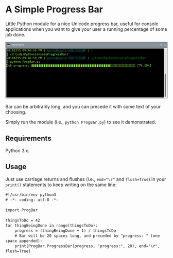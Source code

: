 # A Simple Progress Bar

Little Python module for a nice Unicode progress bar, useful for console applications when you want to give your user a running percentage of some job done.

![A screenshot][screenshot]

Bar can be arbitrarily long, and you can precede it with some text of your choosing.

Simply run the module (i.e., `python ProgBar.py`) to see it demonstrated.

## Requirements

Python 3.x.

## Usage
Just use carriage returns and flushes (i.e., `end="\r"` and `flush=True`) in your `print()` statements to keep writing on the same line:

```
#!/usr/bin/env python3
# -*- coding: utf-8 -*-

import ProgBar

thingsToDo = 42
for thingBeingDone in range(thingsToDo):
    progress = (thingBeingDone + 1) / thingsToDo
    # Bar will be 20 spaces long, and preceded by "progress: " (one space appended):
    print(ProgBar.ProgressBar(progress, "progress:", 20), end="\r", flush=True)
```

[screenshot]: ./figures/screenshot.jpg